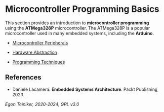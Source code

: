 # Microcontroller Programming Basics

This section provides an introduction to **microcontroller programming**
using the **ATMega328P** microcontroller. The ATMega328P is a popular
microcontroller used in many embedded systems, including the **Arduino**.

* [Microcontroller Peripherals](peripherals/)

* [Hardware Abstraction](hardware-abstraction/README.md)

* [Programming Techniques](programming-techniques/)


## References

* Daniele Lacamera. **Embedded Systems Architecture**. Packt Publishing, 2023.


*Egon Teiniker, 2020-2024, GPL v3.0* 
